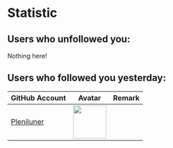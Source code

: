 # Statistic
## Users who unfollowed you:
Nothing here!
## Users who followed you yesterday:
| GitHub Account                              | Avatar                                                                                                           | Remark   |
|---------------------------------------------|------------------------------------------------------------------------------------------------------------------|----------|
| [Pleniluner](https://github.com/Pleniluner) | <a href="https://github.com/Pleniluner"><img src="https://github.com/Pleniluner.png" width=75px height=75px></a> |          |